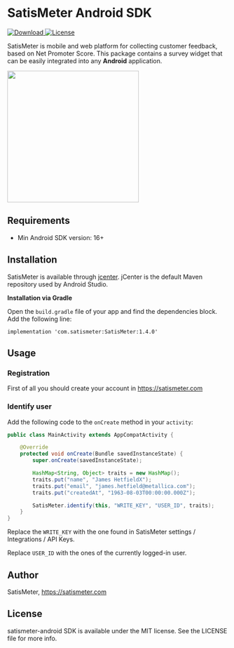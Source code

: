 # SatisMeter Android SDK

[ ![Download](https://api.bintray.com/packages/satismeterandroid/SatisMeter/SatisMeter/images/download.svg) ](https://bintray.com/satismeterandroid/SatisMeter/SatisMeter/_latestVersion)
[![License](https://img.shields.io/cocoapods/l/SatisMeter.svg?style=flat)](http://cocoapods.org/pods/SatisMeter)

SatisMeter is mobile and web platform for collecting customer feedback, based on Net Promoter Score. This package contains a survey widget that can be easily integrated into any **Android** application.

<img src="https://s3.amazonaws.com/satismeter-assets/android-survey.png" width="300"> 

## Requirements

- Min Android SDK version: 16+

## Installation

SatisMeter is available through [jcenter](https://bintray.com/satismeterandroid/SatisMeter/SatisMeter).  jCenter is the default Maven repository used by Android Studio.

**Installation via Gradle**

Open the `build.gradle` file of your app and find the dependencies block. Add the following line:

```
implementation 'com.satismeter:SatisMeter:1.4.0'
```

## Usage

### Registration

First of all you should create your account in https://satismeter.com

### Identify user

Add the following code to the `onCreate` method in your `activity`:

```Java
public class MainActivity extends AppCompatActivity {

    @Override
    protected void onCreate(Bundle savedInstanceState) {
        super.onCreate(savedInstanceState);

        HashMap<String, Object> traits = new HashMap();
        traits.put("name", "James HetfieldX");
        traits.put("email", "james.hetfield@metallica.com");
        traits.put("createdAt", "1963-08-03T00:00:00.000Z");

        SatisMeter.identify(this, "WRITE_KEY", "USER_ID", traits);
    }
}
```

Replace the `WRITE_KEY` with the one found in SatisMeter settings / Integrations / API Keys.

Replace `USER_ID` with the ones of the currently logged-in user.

## Author

SatisMeter, https://satismeter.com

## License

satismeter-android SDK is available under the MIT license. See the LICENSE file for more info.
